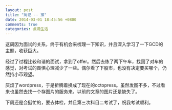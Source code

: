 ```yaml
---
layout: post
title: "周记 -- 推"
date: 2014-03-01 18:45:56 +0800
comments: true
categories: 点滴生活
---
```


这周因为面试的关系，终于有机会来梳理一下知识，并且深入学习了一下GCD的主题，收获巨大。

经过了过程比较和谐的面试，拿到了offer。然后去练了两下午车，找回了对车的感觉，对考试的畏惧心理减少了一些。偶尔看了下股市，也没有决定要买哪个，仍然持小币观望。

厌烦了wordpress，于是折腾着换成了现在的octopress。虽然发图不多，不过看来也虽然去找一个存图片的服务来。以前的文章的图片还是缺失了。

下周还是会挺忙的，要去体检，并且第三次科目二考试了，祝我考试顺利。
